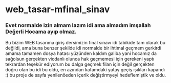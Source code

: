 # web_tasar-mfinal_sinav
### Evet normalde izin almam lazım idi ama almadım imşallah Değerli Hocama ayıp olmaz.
Bu bizim WEB tasarıma giriş dersimizin final sınavı idi tabikide tam olarak bu değildi, ama buna benzer şekilde idi normalde bir ihtimal geçmem gerkirdi amama tamamen dosya hatası yüzünden kaldım galiba yani hocamız da sağolsun gerçekten vicdanlı olunca hak geçmemesi için gerekeni yaptı tekrardan teşekür ediyorum bu dalga geçmek filan için değil gerçekten doğru olan bu idi bu oldu, en azından kafamdaki yatay geçiş ışıkları kapandı :) bu proje de sayfa yenilenöeden içerik değiştirmyeyi hedeflemiştik ve oldu. 
